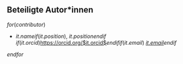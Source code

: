 <!-- Diese Datei wird automatisch überschrieben, bitte contributors.csv anpassen -->

## Beteiligte Autor*innen

$for(contributor)$
* $it.name$$if(it.position)$, $it.position$$endif$\
  $if(it.orcid)$<https://orcid.org/$it.orcid$>$endif$$if(it.email)$ [$it.email$](mailto:$it.email$)$endif$

$endfor$
